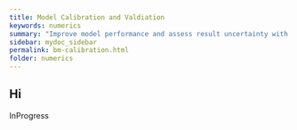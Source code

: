 ```yaml
---
title: Model Calibration and Valdiation
keywords: numerics
summary: "Improve model performance and assess result uncertainty with field data."
sidebar: mydoc_sidebar
permalink: bm-calibration.html
folder: numerics
---
```


## Hi

InProgress
